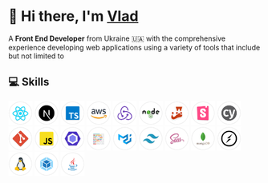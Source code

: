 # 👋 Hi there, I'm [Vlad](https://www.linkedin.com/in/vm-aheiev/)

A **Front End Developer** from Ukraine 🇺🇦 with the comprehensive experience developing web applications using a variety of tools that include but not limited to

## 💻 Skills

<span>
  <img src="/images/react.png" width="48" title="React" alt="React" />
  <img src="/images/next.png" width="48" title="Next.js" alt="Next.js" />
  <img src="/images/ts.png" width="48" title="TypeScript" alt="TypeScript" />
  <img src="/images/aws.png" width="48" title="Amazon Web Services" alt="Amazon Web Services" />
  <img src="/images/redux.png" width="48" title="Redux" alt="Redux" />
  <img src="/images/node.png" width="48" title="Node.js" alt="Node.js" />
  <img src="/images/jest.png" width="48" title="Jest" alt="Jest" />
  <img src="/images/storybook.png" width="48" title="Storybook" alt="Storybook" />
  <img src="/images/cypress.png" width="48" title="Cypress" alt="Cypress" />
  <img src="/images/git.png" width="48" title="Git" alt="Git" />
  <img src="/images/js.png" width="48" title="JavaScript" alt="JavaScript" />
  <img src="/images/eslint.png" width="48" title="ESLint" alt="ESLint" />
  <img src="/images/prettier.png" width="48" title="Prettier" alt="Prettier" />
  <img src="/images/mui.png" width="48" title="Material UI" alt="Material UI" />
  <img src="/images/tailwind.png" width="48" title="Tailwind" alt="Tailwind" />
  <img src="/images/sass.png" width="48" title="SASS" alt="SASS" />
  <img src="/images/mongodb.png" width="48" title="MongoDB" alt="MongoDB" />
  <img src="/images/socket.png" width="48" title="Socket.io" alt="Socket.io" />
  <img src="/images/linux.png" width="48" title="Linux" alt="Linux" />
  <img src="/images/webpack.png" width="48" title="Webpack" alt="Webpack" />
  <img src="/images/java.png" width="48" title="Java" alt="Java" />
</span>
